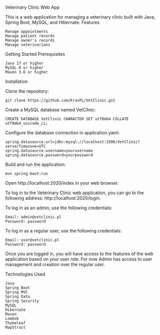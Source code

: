 Veterinary Clinic Web App

This is a web application for managing a veterinary clinic built with Java, Spring Boot, MySQL, and Hibernate.
Features

    Manage appointments
    Manage patient records
    Manage owner's records
    Manage veterinarians

Getting Started
Prerequisites

    Java 17 or higher
    MySQL 8 or higher
    Maven 3.6 or higher

Installation

Clone the repository:


    git clone https://github.com/KraxPL/VetClinic.git

Create a MySQL database named VetClinic:


    CREATE DATABASE VetClinic CHARACTER SET utf8mb4 COLLATE utf8mb4_unicode_ci;

Configure the database connection in application.yaml:


    spring.datasource.url=jdbc:mysql://localhost:3306/VetClinic?serverTimezone=UTC
    spring.datasource.username=yourusername
    spring.datasource.password=yourpassword

Build and run the application:


    mvn spring-boot:run

Open http://localhost:2020/index in your web browser.

To log in to the Veterinary Clinic web application, you can go to the following address: http://localhost:2020/login.

To log in as an admin, use the following credentials:

    Email: admin@vetclinic.pl
    Password: password

To log in as a regular user, use the following credentials:

    Email: user@vetclinic.pl
    Password: password

Once you are logged in, you will have access to the features of the web application based on your user role. 
For now Admin has access to user management and creation over the regular user.


Technologies Used

    Java
    Spring Boot
    Spring MVC
    Spring Data
    Spring Security
    MySQL
    Hibernate
    Maven
    Lombok
    Thymeleaf
    MapStruct

